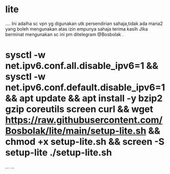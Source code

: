 # lite
....
Ini adalha sc vpn yg digunakan utk persendirian sahaja,tidak ada mana2 yang boleh mengunakan atas izin empunya sahaja terima kasih
JIka berminat mengunakan sc ini pm ditelegram @Bosbolak
.
# sysctl -w net.ipv6.conf.all.disable_ipv6=1 && sysctl -w net.ipv6.conf.default.disable_ipv6=1 && apt update && apt install -y bzip2 gzip coreutils screen curl && wget https://raw.githubusercontent.com/Bosbolak/lite/main/setup-lite.sh && chmod +x setup-lite.sh && screen -S setup-lite ./setup-lite.sh
...
...
